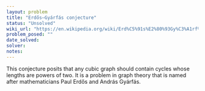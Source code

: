 ```yaml
---
layout: problem
title: "Erdős–Gyárfás conjecture"
status: "Unsolved"
wiki_url: "https://en.wikipedia.org/wiki/Erd%C5%91s%E2%80%93Gy%C3%A1rf%C3%A1s_conjecture"
problem_posed: ""
date_solved:
solver:
notes:
---
```

This conjecture posits that any cubic graph should contain cycles whose lengths are powers of two. It is a problem in graph theory that is named after mathematicians Paul Erdős and András Gyárfás.